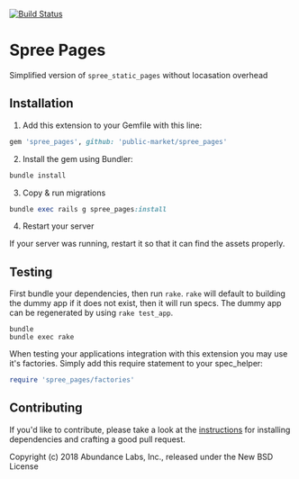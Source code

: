 [![Build Status](https://travis-ci.org/public-market/spree_pages.svg?branch=master)](https://travis-ci.org/public-market/spree_pages)

# Spree Pages

Simplified version of `spree_static_pages` without locasation overhead

## Installation

1. Add this extension to your Gemfile with this line:

  ```ruby
  gem 'spree_pages', github: 'public-market/spree_pages'
  ```

2. Install the gem using Bundler:

  ```ruby
  bundle install
  ```

3. Copy & run migrations

  ```ruby
  bundle exec rails g spree_pages:install
  ```

4. Restart your server

  If your server was running, restart it so that it can find the assets properly.

## Testing

First bundle your dependencies, then run `rake`. `rake` will default to building the dummy app if it does not exist, then it will run specs. The dummy app can be regenerated by using `rake test_app`.

```shell
bundle
bundle exec rake
```

When testing your applications integration with this extension you may use it's factories.
Simply add this require statement to your spec_helper:

```ruby
require 'spree_pages/factories'
```

## Contributing

If you'd like to contribute, please take a look at the
[instructions](CONTRIBUTING.md) for installing dependencies and crafting a good
pull request.

Copyright (c) 2018 Abundance Labs, Inc., released under the New BSD License
